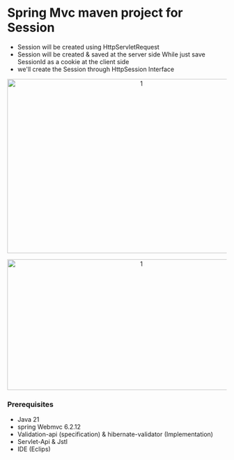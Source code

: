 # Spring Mvc maven project for Session
- Session will be created using HttpServletRequest 
- Session will be created & saved at  the server side While just save SessionId as a cookie at the client side
- we'll create the Session through HttpSession Interface
 <p align="center">
   <img width="600" height="400" alt="1" src="https://github.com/user-attachments/assets/036335c7-7843-414a-ba9b-2792e8c9ee4a" />
 </p>
<p align="center">
<img width="600" height="300" alt="1" src="https://github.com/user-attachments/assets/a10bcf4d-62c0-4f7b-9c2a-b85d31ae6432" />
</p>


### Prerequisites
- Java 21
- spring Webmvc 6.2.12
- Validation-api (specification) & hibernate-validator (Implementation)
- Servlet-Api & Jstl
- IDE (Eclips)
